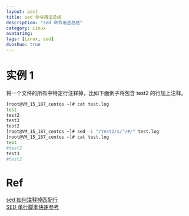 ```yaml
---
layout: post
title: sed 命令用法总结
description: "sed 命令用法总结"
category: Linux
avatarimg:
tags: [Linux, sed]
duoshuo: true
---
```


# 实例 1

将一个文件的所有中特定行注释掉，比如下面例子将包含 test2 的行加上注释。

```bash
[root@VM_15_187_centos ~]# cat test.log
test
test2
test3
test2
[root@VM_15_187_centos ~]# sed -i "/test2/s/^/#/" test.log
[root@VM_15_187_centos ~]# cat test.log 
test
#test2
test3
#test2

```    


# Ref

[sed 如何注释掉匹配行](http://bbs.chinaunix.net/thread-958787-1-1.html)  
[SED 单行脚本快速参考](http://sed.sourceforge.net/sed1line_zh-CN.html)  
